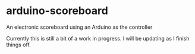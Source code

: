 # arduino-scoreboard
An electronic scoreboard using an Arduino as the controller

Currently this is still a bit of a work in progress. I will be updating as I finish things off.


